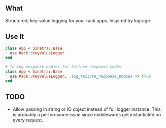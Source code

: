 ## What

Structured, key-value logging for your rack apps. Inspired by lograge.

## Use It

```ruby
class App < Sinatra::Base
  use Rack::KeyValueLogger
end

# To log response bodies for failure response codes
class App < Sinatra::Base
  use Rack::KeyValueLogger, :log_failure_response_bodies => true
end
```

## TODO

* Allow passing in string or IO object instead of full logger instance. This is probably a performance issue since middlewares get instantiated on every request.